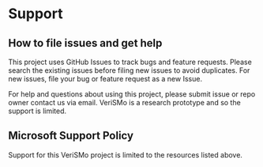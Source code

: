 # Support

## How to file issues and get help  

This project uses GitHub Issues to track bugs and feature requests. Please search the existing 
issues before filing new issues to avoid duplicates.  For new issues, file your bug or 
feature request as a new Issue.

For help and questions about using this project, please submit issue or repo owner contact us via email. VeriSMo is a research prototype and so the support is limited.

## Microsoft Support Policy  

Support for this VeriSMo project is limited to the resources listed above.
